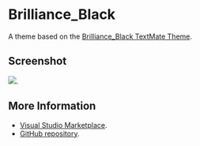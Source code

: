 # Brilliance_Black

A theme based on the [Brilliance_Black TextMate Theme](http://colorsublime.com/theme/Brilliance_Black).


## Screenshot
![](https://raw.githubusercontent.com/gerane/VSCodeThemes/master/gerane.Theme-Brilliance_Black/screenshot.png).


## More Information
* [Visual Studio Marketplace](https://marketplace.visualstudio.com/items/gerane.Theme-Brilliance_Black).
* [GitHub repository](https://github.com/gerane/VSCodeThemes).
